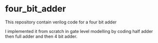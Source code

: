 # four_bit_adder
This repository contain verilog code for a four bit adder

I implemented it from scratch in gate level modelling by coding half adder then full adder and then 4 bit adder.
